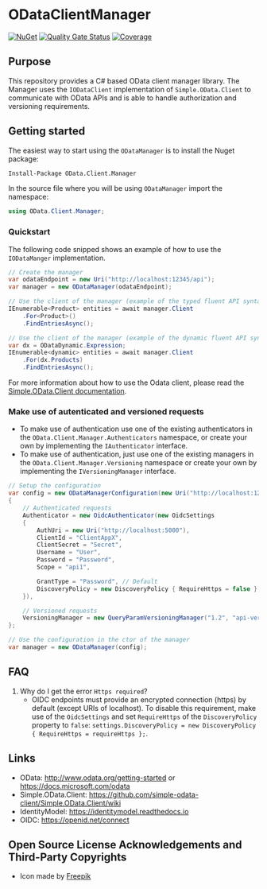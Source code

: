 # ODataClientManager

[![NuGet](https://img.shields.io/nuget/v/OData.Client.Manager.svg)](https://www.nuget.org/packages/OData.Client.Manager)
[![Quality Gate Status](https://sonarcloud.io/api/project_badges/measure?project=SiberaIndustries_OData.Client.Manager&metric=alert_status)](https://sonarcloud.io/dashboard?id=SiberaIndustries_OData.Client.Manager)
[![Coverage](https://sonarcloud.io/api/project_badges/measure?project=SiberaIndustries_OData.Client.Manager&metric=coverage)](https://sonarcloud.io/dashboard?id=SiberaIndustries_OData.Client.Manager)

## Purpose

This repository provides a C# based OData client manager library.
The Manager uses the `IODataClient` implementation of `Simple.OData.Client` to communicate with OData APIs and is able to handle authorization and versioning requirements.

## Getting started

The easiest way to start using the `ODataManager` is to install the Nuget package:

```sh
Install-Package OData.Client.Manager
```

In the source file where you will be using `ODataManager` import the namespace:

```cs
using OData.Client.Manager;
```

### Quickstart

The following code snipped shows an example of how to use the `IODataManger` implementation.

```cs
// Create the manager
var odataEndpoint = new Uri("http://localhost:12345/api");
var manager = new ODataManager(odataEndpoint);

// Use the client of the manager (example of the typed fluent API syntax)
IEnumerable<Product> entities = await manager.Client
    .For<Product>()
    .FindEntriesAsync();

// Use the client of the manager (example of the dynamic fluent API syntax)
var dx = ODataDynamic.Expression;
IEnumerable<dynamic> entities = await manager.Client
    .For(dx.Products)
    .FindEntriesAsync();
```

For more information about how to use the Odata client, please read the [Simple.OData.Client documentation](https://github.com/simple-odata-client/Simple.OData.Client/wiki).

### Make use of autenticated and versioned requests

* To make use of authentication use one of the existing authenticators in the `OData.Client.Manager.Authenticators` namespace, or create your own by implementing the `IAuthenticator` interface.
* To make use of authentication, just use one of the existing managers in the `OData.Client.Manager.Versioning` namespace or create your own by implementing the `IVersioningManager` interface.

```cs
// Setup the configuration
var config = new ODataManagerConfiguration(new Uri("http://localhost:12345/api"))
{
    // Authenticated requests
    Authenticator = new OidcAuthenticator(new OidcSettings
    {
        AuthUri = new Uri("http://localhost:5000"),
        ClientId = "ClientAppX",
        ClientSecret = "Secret",
        Username = "User",
        Password = "Password",
        Scope = "api1",

        GrantType = "Password", // Default
        DiscoveryPolicy = new DiscoveryPolicy { RequireHttps = false },
    }),

    // Versioned requests
    VersioningManager = new QueryParamVersioningManager("1.2", "api-version")
};

// Use the configuration in the ctor of the manager
var manager = new ODataManager(config);
```

## FAQ

1. Why do I get the error `Https required`?
    * OIDC endpoints must provide an encrypted connection (https) by default (except URIs of localhost). To disable this requirement, make use of the `OidcSettings` and set `RequireHttps` of the `DiscoveryPolicy` property to `false`: `settings.DiscoveryPolicy = new DiscoveryPolicy { RequireHttps = requireHttps };`.

## Links

* OData: <http://www.odata.org/getting-started> or <https://docs.microsoft.com/odata>
* Simple.OData.Client: <https://github.com/simple-odata-client/Simple.OData.Client/wiki>
* IdentityModel: <https://identitymodel.readthedocs.io>
* OIDC: <https://openid.net/connect>

## Open Source License Acknowledgements and Third-Party Copyrights

* Icon made by [Freepik](https://www.flaticon.com/authors/freepik)
